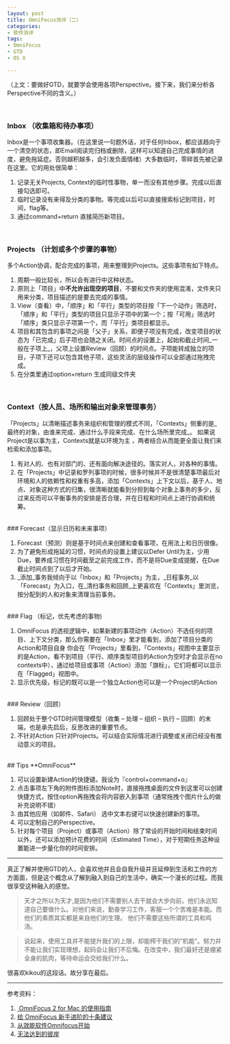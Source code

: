 ```yaml
---
layout: post
title: OmniFocus测评（二）
categories: 
- 软件测评
tags:
- OmniFocus
- GTD
- OS X

---
```

（上文：要做好GTD，就要学会使用各项Perspective。接下来，我们来分析各Perspective不同的含义。）

<br /> 


### Inbox （收集箱和待办事项）

Inbox是一个事项收集器。（在这里说一句题外话，对于任何Inbox，都应该趋向于一个清空的状态，即Email阅读完归档或删除，这样可以知道自己完成事情的进度，避免拖延症。否则越积越多，会引发负面情绪）大多数临时，零碎首先被记录在这里。它的用处很简单：

1. 记录无关Projects, Context的临时性事物，单一而没有其他步骤。完成以后直接勾选即可。
2. 临时记录没有来得及分类的事物。等完成以后可以直接搜索标记到项目，时间，flag等。
3. 通过command+return 直接简历新项目。

<!--more-->
<br /> 

### Projects （计划或多个步骤的事物）

多个Action协调，配合完成的事项，用来整理到Projects。这些事项有如下特点。

1. 周期一般比较长，所以会有进行中这种状态。
2. 原则上「项目」中**不允许出现空的项目**，不要和文件夹的使用混淆，文件夹只用来分类，项目描述的是要去完成的事情。
3. View（查看）中，「顺序」和「平行」类型的项目按「下一个动作」筛选时，「顺序」和「平行」类型的项目只显示子项中的第一个；按「可用」筛选时「顺序」类只显示子项第一个，而「平行」类项目都显示。
4. 项目和其包含的事项之间是「父子」关系，即便子项没有完成，改变项目的状态为「已完成」后子项也会随之关闭。时间点的设置上，起始和截止时间\_一般在子项上\_，父项上设置Review（回顾）的时间点。子项能转成独立的项目，子项下还可以包含其他子项，这些灵活的层级操作可以全部通过拖拽完成。
5. 在分类里通过option+return 生成同级文件夹

<br /> 

### Context（按人员、场所和输出对象来管理事务）

「Projects」以清晰描述事务来组织和管理的模式不同，「Contexts」侧重的是\_最终的对象，由谁来完成、通过什么手段来完成、在什么场所里完成\_。 如果说Project是以事为主，Contexts就是以环境为主 ，两者结合从而能更全面让我们来检索和添加事项。

1. 有对人的、也有对部门的、还有面向解决途径的。落实对人，对各种的事情。
2. 在「Projects」中记录和罗列事项的时候，很多时候并不是很清楚事项最后对环境和人的依赖性和权重有多高，添加「Contexts」上下文以后，基于人、地点、对象这种方式的归集，很清晰就能看到分担到每个对象上事务的多少，反过来反而可以平衡事务的安排是否合理，并在日程和时间点上进行协调和统筹。

<br /> 
### Forecast（显示日历和未来事项）

1. Forecast（预测）则是基于时间点来创建和查看事项，在用法上和日历很像。
2. 为了避免形成拖延的习惯，时间点的设置上建议以Defer Until为主，少用Due，要养成习惯在时间截至之前完成工作，而不是将Due变成提醒，在Due 截止时间点到了以后才开始。
3. \_添加\_事务我倾向于以「Inbox」和「Projects」为主，\_日程事务\_以「Forecast」为入口，在\_清扫事务和回顾\_上更喜欢在「Contexts」里浏览，按分配到的人和对象来清理当前事务。

<br /> 
### Flag （标记，优先考虑的事物)

1. OmniFocus 的透视逻辑中，如果新建的事项动作（Action）不选任何的项目、上下文分类，那么你需要在「Inbox」里才能看到，添加了项目分类的 Action和项目自身 你会在「Projects」里看到，「Contexts」视图中主要显示的是Action，看不到项目（平行、顺序类型项目的Action为空时才会显示在no contexts中），通过给项目或事项（Action）添加「旗标」，它们将都可以显示在「Flagged」视图中。
2. 显示优先级，标记的既可以是一个独立Action也可以是一个Project的Action

<br /> 
### Review（回顾）

1. 回顾处于整个GTD时间管理模型（收集 – 处理 – 组织 – 执行 – 回顾）的末端，也是承先启后，反思改进的重要节点。
2. 不针对Action 只针对Projects。可以结合实际情况进行调整或关闭已经没有推动意义的项目。

<br /> 
## Tips **OmniFocus**

1. 可以设置新建Action的快捷键。我设为『control+command+o』
2. 点击事项左下角的附件图标添加Note时，直接拖拽桌面的文件到这里可以创建快捷方式，按住option再拖拽会将内容嵌入到事项（通常拖拽个图片什么的做补充说明不错）
3. 由其他应用（如邮件、Safari） 选中文本右键可以快速创建新的事项。
4. 可以定制自己的Perspective。
5. 针对每个项目（Project）或事项（Action）除了常设的开始时间和结束时间以外，还可以添加预计花费的时间（Estimated Time），对于短期任务这种设置能进一步量化你的时间安排。

---- 

真正了解并使用GTD的人，会喜欢他并且会自我升级并且延伸到生活和工作的方方面面，但是这个概念从了解到融入到自己的生活中，确实一个漫长的过程。而我很享受这种融入的感觉。

> 天才之所以为天才,是因为他们不需要别人去干就会大步向前，他们永远知道自己要做什么。对他们来说，勤奋学习工作，客服一个个苦难是本能。而他们的素质其实都是来自他们的生理。 他们不需要这些所谓的工具和鸡汤。

> 说起来，使用工具并不能提升我们的上限，却能榨干我们的”机能”。努力并不能让我们实现理想，起码会让我们不后悔。在改变中，我们最好还是绷紧全身的肌肉，等待命运会交给我们什么。

很喜欢kikou的这段话。故分享在最后。

---- 
参考资料：
1. [ OmniFocus 2 for Mac 的使用指南][1]
2. [给 OmniFocus 新手进阶的十条建议][2]
3. [从效能软件Omnifocus开始][3]
4. [无法达到的彼岸][4]




[1]:	http://irising.me/2014/10/17836/
[2]:	http://sspai.com/29233
[3]:	http://chuansong.me/n/565635
[4]:	http://kikou.lofter.com/post/268c8a_85c7599